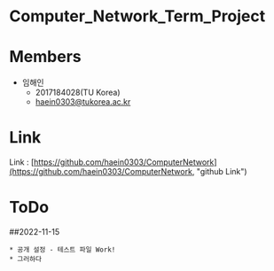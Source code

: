 # Computer_Network_Term_Project

# Members

* 임해인
    * 2017184028(TU Korea)
    * haein0303@tukorea.ac.kr

# Link
Link : [https://github.com/haein0303/ComputerNetwork](https://github.com/haein0303/ComputerNetwork, "github Link")

# ToDo
##2022-11-15

    * 공개 설정 - 테스트 파일 Work!
    * 그러하다


